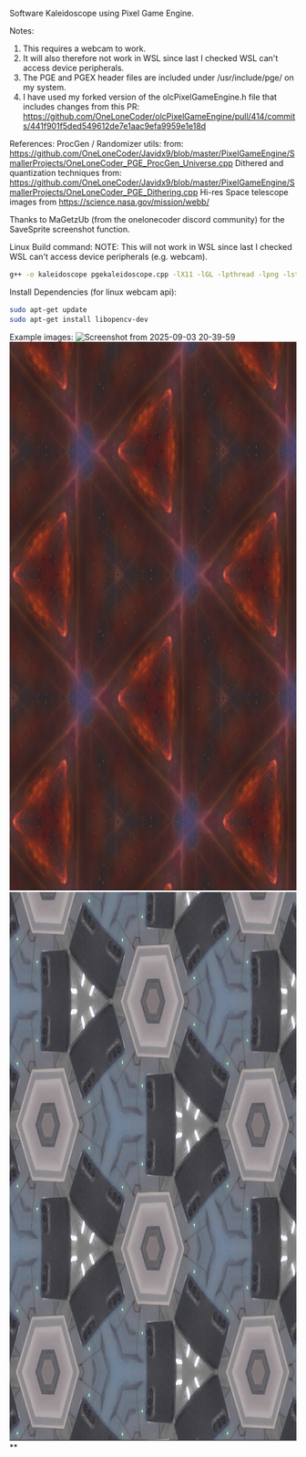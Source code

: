 Software Kaleidoscope using Pixel Game Engine.

Notes: 
1. This requires a webcam to work.
2. It will also therefore not work in WSL since last I checked WSL can't access device peripherals.
3. The PGE and PGEX header files are included under /usr/include/pge/ on my system.
4. I have used my forked version of the olcPixelGameEngine.h file that includes changes from this PR:
https://github.com/OneLoneCoder/olcPixelGameEngine/pull/414/commits/441f901f5ded549612de7e1aac9efa9959e1e18d

References:
ProcGen / Randomizer utils: from: https://github.com/OneLoneCoder/Javidx9/blob/master/PixelGameEngine/SmallerProjects/OneLoneCoder_PGE_ProcGen_Universe.cpp
Dithered and quantization techniques from: https://github.com/OneLoneCoder/Javidx9/blob/master/PixelGameEngine/SmallerProjects/OneLoneCoder_PGE_Dithering.cpp 
Hi-res Space telescope images from https://science.nasa.gov/mission/webb/

Thanks to MaGetzUb (from the onelonecoder discord community) for the SaveSprite screenshot function.

Linux Build command:
NOTE: This will not work in WSL since last I checked WSL can't access device peripherals (e.g. webcam).

```bash
g++ -o kaleidoscope pgekaleidoscope.cpp -lX11 -lGL -lpthread -lpng -lstdc++fs -lopencv_core -lopencv_videoio -lopencv_imgproc -std=c++20
```
Install Dependencies (for linux webcam api):
```bash
sudo apt-get update
sudo apt-get install libopencv-dev
```

Example images:
<img width="1019" height="962" alt="Screenshot from 2025-09-03 20-39-59" src="https://github.com/user-attachments/assets/81ccf7c3-e1c3-4d90-ba1a-7ddaf3996186" />
<img width="1019" height="962" alt="pge_kaleidoscope_Fri_Sep_12_18_21_23_2025" src="https://github.com/u2084511felix/pge_kaleidoscope/blob/main/Screenshots/pge_kaleidoscope_Fri_Sep_12_18_21_23_2025_.png" />
<img width="1019" height="962" alt="pge_kaleidoscope_Fri_Sep_12_18_23_14_2025_" src="https://github.com/u2084511felix/pge_kaleidoscope/blob/main/Screenshots/pge_kaleidoscope_Fri_Sep_12_18_23_14_2025_.png" />**
